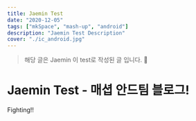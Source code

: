 ```yaml
---
title: Jaemin Test
date: "2020-12-05"
tags: ["mkSpace", "mash-up", "android"]
description: "Jaemin Test Description"
cover: "./ic_android.jpg"
---
```


> 해당 글은 Jaemin 이 test로 작성된 글 입니다. 🙏

# Jaemin Test - 매셥 안드팀 블로그!

Fighting!!

